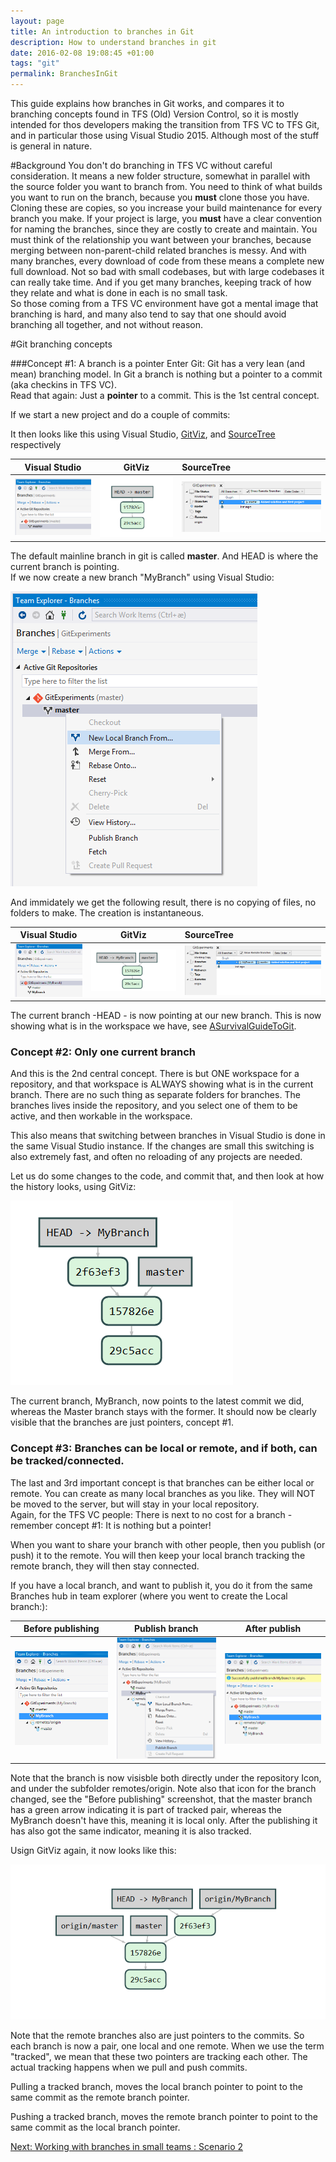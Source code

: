 ```yaml
---
layout: page
title: An introduction to branches in Git
description: How to understand branches in git
date: 2016-02-08 19:08:45 +01:00
tags: "git"
permalink: BranchesInGit
---
```


This guide explains how branches in Git works, and compares it to branching concepts found in TFS (Old) Version Control, so it is mostly intended for thos developers making the transition from TFS VC to TFS Git, and in particular those using Visual Studio 2015.  Although most of the stuff is general in nature.

#Background
You don't do branching in TFS VC without careful consideration.  It means a new folder structure, somewhat in parallel with the source folder you want to branch from.  You need to think of what builds you want to run on the branch, because you **must** clone those you have.  Cloning these are copies, so you increase your build maintenance for every branch you make.  If your project is large, you **must** have a clear convention for naming the branches, since they are costly to create and maintain.  You must think of the relationship you want between your branches, because merging between non-parent-child related branches is messy.  And with many branches, every download of code from these means a complete new full download.  Not so bad with small codebases, but with large codebases it can really take time.  And if you get many branches, keeping track of how they relate and what is done in each is no small task.  
So those coming from a TFS VC environment have got a mental image that branching is hard, and many also tend to say that one should avoid branching all together, and not without reason. 

#Git branching concepts

###Concept #1:  A branch is a pointer
Enter Git:   Git has a very lean (and mean) branching model. In Git a branch is nothing but a pointer to a commit (aka checkins in TFS VC).  
Read that again: Just a **pointer**  to a commit.
This is the 1st central concept. 

If we start a new project and do a couple of commits:

It then looks like this using Visual Studio,  [GitViz](https://github.com/Readify/GitViz), and [SourceTree](https://www.atlassian.com/software/sourcetree)  respectively

|   Visual Studio |   GitViz   |   SourceTree   |
|---------|:--------------:|:---------------|
|![BranchesInGit5](BranchesInGit_images\BranchesInGit5.png)|![BranchesInGit](BranchesInGit_images\BranchesInGit.png)|![BranchesInGit4](BranchesInGit_images\BranchesInGit4.png)|


The default mainline branch in git is called **master**.    And HEAD is where the current branch is pointing.  
If we now create a new branch "MyBranch" using Visual Studio:

![BranchesInGit6](BranchesInGit_images\BranchesInGit6.png)

And immidately we get the following result, there is no copying of files, no folders to make.  The creation is instantaneous. 

|     Visual Studio |   GitViz   |  SourceTree   | 
|---------|:--------------:|:---------------|
|![BranchesInGit3](BranchesInGit_images\BranchesInGit3.png)|![BranchesInGit1](BranchesInGit_images\BranchesInGit1.png)|![BranchesInGit2](BranchesInGit_images\BranchesInGit2.png)|


The current branch -HEAD - is now pointing at our new branch.  This is now showing what is in the workspace we have, see [ASurvivalGuideToGit](ASurvivalGuideToGit).

### Concept #2:  Only one current branch
And this is the 2nd central concept.   There is but ONE workspace for a repository, and that workspace is ALWAYS showing what is in the current branch. 
There are no such thing as separate folders for branches.  The branches lives inside the repository, and you select one of them to be active, and then workable in the workspace. 

This also means that switching between branches in Visual Studio is done in the same Visual Studio instance.  If the changes are small this switching is also extremely fast, and often no reloading of any projects are needed.  

Let us do some changes to the code, and commit that, and then look at how the history looks, using GitViz:

![BranchesInGit7](BranchesInGit_images\BranchesInGit7.png)


The current branch, MyBranch, now points to the latest commit we did, whereas the Master branch stays with the former.  It should now be clearly visible that the branches are just pointers, concept #1.

### Concept #3:  Branches can be local or remote, and if both, can be tracked/connected.
The last and 3rd important concept is that branches can be either local or remote.   You can create as many local branches as you like.  They will NOT be moved to the server, but will stay in your local repository.  
Again, for the TFS VC people:  There is next to no cost for a branch - remember concept #1:  It is nothing but a pointer!

When you want to share your branch with other people, then you publish (or push) it to the remote.  You will then keep your local branch tracking the remote branch, they will then stay connected.  

If you have a local branch, and want to publish it, you do it from the same Branches hub in team explorer (where you went to create the Local branch:): 

|   Before publishing   |   Publish branch   |   After publish |
|----------------------|:------------------:|:---------------:|
|![BranchesInGit8](BranchesInGit_images\BranchesInGit8.png)|![BranchesInGit9](BranchesInGit_images\BranchesInGit9.png)|![BranchesInGit10](BranchesInGit_images\BranchesInGit10.png)|

Note that the branch is now visisble both directly under the repository Icon, and under the subfolder remotes/origin. 
Note also that icon for the branch changed, see the "Before publishing" screenshot, that the master branch has a green arrow indicating it is part of tracked pair, whereas the MyBranch doesn't have this, meaning it is local only.   After the publishing it has also got the same indicator, meaning it is also tracked. 

Usign GitViz again, it now looks like this:

![BranchesInGit11](BranchesInGit_images\BranchesInGit11.png)

Note that the remote branches also are just pointers to the commits.  So each branch is now a pair, one local and one remote.  When we use the term "tracked", we mean that these two pointers are tracking each other.  The actual tracking happens when we pull and push commits. 

Pulling a tracked branch, moves the local branch pointer to point to the same commit as the remote branch pointer.

Pushing a tracked branch, moves the remote branch pointer to point to the same commit as the local branch pointer.



[Next:  Working with branches in small teams : Scenario 2](WorkingWithBranchesInGit)















